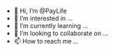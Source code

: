 - 👋 Hi, I’m @PayLife
- 👀 I’m interested in ...
- 🌱 I’m currently learning ...
- 💞️ I’m looking to collaborate on ...
- 📫 How to reach me ...

<!---
PayLife/PayLife is a ✨ special ✨ repository because its `README.md` (this file) appears on your GitHub profile.
You can click the Preview link to take a look at your changes.
--->
